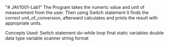 "# JAV1001-Lab1" 
The Program takes the numeric value and unit of measurement from the user.
Then using Switch statement it finds the correct unit_of_conversion, 
afterward calculates and prints the result with appropriate units.

Concepts Used:
Switch statement
do-while loop
final static variables
double data type variable
scanner
string format
